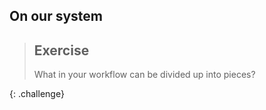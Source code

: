 ## On our system


> ## Exercise
> 
> What in your workflow can be divided up into pieces?  
>
{: .challenge} 

